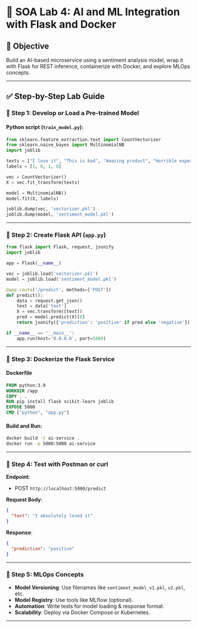 # 🧐 SOA Lab 4: AI and ML Integration with Flask and Docker

## 🎯 Objective

Build an AI-based microservice using a sentiment analysis model, wrap it with Flask for REST inference, containerize with Docker, and explore MLOps concepts.

---

## ✅ Step-by-Step Lab Guide

### 🔹 Step 1: Develop or Load a Pre-trained Model

#### Python script (`train_model.py`):

```python
from sklearn.feature_extraction.text import CountVectorizer
from sklearn.naive_bayes import MultinomialNB
import joblib

texts = ["I love it", "This is bad", "Amazing product", "Horrible experience"]
labels = [1, 0, 1, 0]

vec = CountVectorizer()
X = vec.fit_transform(texts)

model = MultinomialNB()
model.fit(X, labels)

joblib.dump(vec, 'vectorizer.pkl')
joblib.dump(model, 'sentiment_model.pkl')
```

---

### 🔹 Step 2: Create Flask API (`app.py`)

```python
from flask import Flask, request, jsonify
import joblib

app = Flask(__name__)

vec = joblib.load('vectorizer.pkl')
model = joblib.load('sentiment_model.pkl')

@app.route('/predict', methods=['POST'])
def predict():
    data = request.get_json()
    text = data['text']
    X = vec.transform([text])
    pred = model.predict(X)[0]
    return jsonify({'prediction': 'positive' if pred else 'negative'})

if __name__ == '__main__':
    app.run(host='0.0.0.0', port=5000)
```

---

### 🚧 Step 3: Dockerize the Flask Service

#### Dockerfile

```Dockerfile
FROM python:3.9
WORKDIR /app
COPY . .
RUN pip install flask scikit-learn joblib
EXPOSE 5000
CMD ["python", "app.py"]
```

#### Build and Run:

```bash
docker build -t ai-service .
docker run -p 5000:5000 ai-service
```

---

### 📲 Step 4: Test with Postman or curl

**Endpoint**:

* POST `http://localhost:5000/predict`

**Request Body**:

```json
{
  "text": "I absolutely loved it"
}
```

**Response**:

```json
{
  "prediction": "positive"
}
```

---

### 🚂 Step 5: MLOps Concepts

* **Model Versioning**: Use filenames like `sentiment_model_v1.pkl`, `v2.pkl`, etc.
* **Model Registry**: Use tools like MLflow (optional).
* **Automation**: Write tests for model loading & response format.
* **Scalability**: Deploy via Docker Compose or Kubernetes.

---
